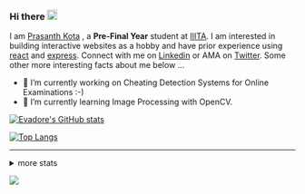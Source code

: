 ### Hi there <img src="https://media.giphy.com/media/hvRJCLFzcasrR4ia7z/giphy.gif" width="18">

I am [Prasanth Kota](https://github.com/Evadore) , a **Pre-Final Year** student at [IIITA](https://iiita.ac.in/). I am interested in building interactive websites as a hobby and have prior experience using [react](https://github.com/Evadore/MarsCamp) and [express](https://github.com/Evadore/TemperaturA). Connect with me on [Linkedin](https://www.linkedin.com/in/prasanthkota08/) or AMA on [Twitter](https://twitter.com/PK0TA). Some other more interesting facts about me below ...

- 🔭 I’m currently working on Cheating Detection Systems for Online Examinations :-)
- 🌱 I’m currently learning Image Processing with OpenCV.

[![Evadore's GitHub stats](https://github-readme-stats.vercel.app/api?username=Evadore&show_icons=true)](https://github.com/Evadore)

[![Top Langs](https://github-readme-stats.vercel.app/api/top-langs/?username=Evadore&langs_count=8&layout=compact)](https://github.com/Evadore)

<hr>

<details>
<summary>more stats</summary>

<!--START_SECTION:waka-->
![Profile Views](http://img.shields.io/badge/Profile%20Views-5-blue)

**I'm a Night 🦉** 

```text
🌞 Morning    4 commits      █░░░░░░░░░░░░░░░░░░░░░░░░   4.04% 
🌆 Daytime    23 commits     █████░░░░░░░░░░░░░░░░░░░░   23.23% 
🌃 Evening    57 commits     ██████████████░░░░░░░░░░░   57.58% 
🌙 Night      15 commits     ███░░░░░░░░░░░░░░░░░░░░░░   15.15%

```
📅 **I'm Most Productive on Thursday** 

```text
Monday       16 commits     ████░░░░░░░░░░░░░░░░░░░░░   16.16% 
Tuesday      21 commits     █████░░░░░░░░░░░░░░░░░░░░   21.21% 
Wednesday    17 commits     ████░░░░░░░░░░░░░░░░░░░░░   17.17% 
Thursday     24 commits     ██████░░░░░░░░░░░░░░░░░░░   24.24% 
Friday       5 commits      █░░░░░░░░░░░░░░░░░░░░░░░░   5.05% 
Saturday     7 commits      █░░░░░░░░░░░░░░░░░░░░░░░░   7.07% 
Sunday       9 commits      ██░░░░░░░░░░░░░░░░░░░░░░░   9.09%

```


📊 **This Week I Spent My Time On** 

```text
💬 Programming Languages: 
Other                    5 hrs 54 mins       █████████████████████░░░░   85.6% 
Python                   42 mins             ██░░░░░░░░░░░░░░░░░░░░░░░   10.18% 
Text                     17 mins             █░░░░░░░░░░░░░░░░░░░░░░░░   4.12% 
Markdown                 0 secs              ░░░░░░░░░░░░░░░░░░░░░░░░░   0.1%

🔥 Editors: 
Browser                  5 hrs 38 mins       ████████████████████░░░░░   81.54% 
VS Code                  1 hr 16 mins        ████░░░░░░░░░░░░░░░░░░░░░   18.46%

🐱‍💻 Projects: 
ML-Lab                   5 hrs 30 mins       ████████████████████░░░░░   79.75% 
IVP Lab                  35 mins             ██░░░░░░░░░░░░░░░░░░░░░░░   8.48% 
ML lab                   21 mins             █░░░░░░░░░░░░░░░░░░░░░░░░   5.26% 
Datasets                 19 mins             █░░░░░░░░░░░░░░░░░░░░░░░░   4.65% 
Network-Security-Lab     6 mins              ░░░░░░░░░░░░░░░░░░░░░░░░░   1.59%

💻 Operating System: 
Windows                  6 hrs 54 mins       █████████████████████████   100.0%

```

**I Mostly Code in JavaScript** 

```text
JavaScript               2 repos             ██████░░░░░░░░░░░░░░░░░░░   25.0% 
C++                      1 repo              ███░░░░░░░░░░░░░░░░░░░░░░   12.5% 
Java                     1 repo              ███░░░░░░░░░░░░░░░░░░░░░░   12.5% 
EJS                      1 repo              ███░░░░░░░░░░░░░░░░░░░░░░   12.5% 
Jupyter Notebook         1 repo              ███░░░░░░░░░░░░░░░░░░░░░░   12.5%

```



 Last Updated on 10/11/2021
<!--END_SECTION:waka-->

</details>

![](https://komarev.com/ghpvc/?username=Evadore)

<!--
**Evadore/Evadore** is a ✨ _special_ ✨ repository because its `README.md` (this file) appears on your GitHub profile.

Here are some ideas to get you started:

- 🔭 I’m currently working on ...
- 🌱 I’m currently learning ...
- 👯 I’m looking to collaborate on ...
- 🤔 I’m looking for help with ...
- 💬 Ask me about ...
- 📫 How to reach me: ...
- 😄 Pronouns: ...
- ⚡ Fun fact: ...
-->

